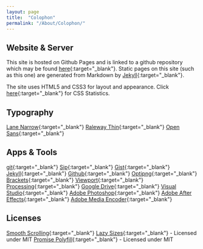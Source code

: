 ```yaml
---
layout: page
title:  "Colophon"
permalink: "/About/Colophon/"
---
```


Website & Server
----------
This site is hosted on Github Pages and is linked to a github repository which may be found [here](https://github.com/CFWS/Innumerable){:target="_blank"}. 
Static pages on this site (such as this one) are generated from Markdown by [Jekyll](http://jekyllrb.com/){:target="_blank"}.

The site uses HTML5 and CSS3 for layout and appearance.
Click [here](http://cssstats.com/stats?url=https%3A%2F%2Fcfws.github.io%2FInnumerable){:target="_blank"} for CSS Statistics. 

Typography
----------
[Lane Narrow](http://apostrophiclab.pedroreina.net/0059-Lane/lane.html){:target="_blank"} 
[Raleway Thin](https://www.theleagueofmoveabletype.com/raleway){:target="_blank"} 
[Open Sans](https://www.google.com/fonts/specimen/Open+Sans){:target="_blank"}

Apps & Tools
----------
[git](https://git-scm.com/){:target="_blank"} 
[Sip](https://itunes.apple.com/us/app/sip/id507257563?mt=12){:target="_blank"} 
[Gist](https://gist.github.com/){:target="_blank"} 
[Jekyll](http://jekyllrb.com/){:target="_blank"} 
[Github](https://github.com/){:target="_blank"} 
[Optipng](http://optipng.sourceforge.net/){:target="_blank"} 
[Brackets](http://brackets.io/){:target="_blank"} 
[Viewport](https://itunes.apple.com/us/app/viewport/id953817966?mt=12){:target="_blank"} 
[Processing](https://processing.org/){:target="_blank"} 
[Google Drive](https://www.google.com/drive/){:target="_blank"} 
[Visual Studio](https://www.visualstudio.com/en-us/products/visual-studio-community-vs.aspx){:target="_blank"} 
[Adobe Photoshop](http://www.photoshop.com/){:target="_blank"} 
[Adobe After Effects](http://www.adobe.com/products/aftereffects.html){:target="_blank"} 
[Adobe Media Encoder](https://creative.adobe.com/products/media-encoder){:target="_blank"}

Licenses
---------
[Smooth Scrolling](https://coderwall.com/p/hujlhg/smooth-scrolling-without-jquery){:target="_blank"} 
[Lazy Sizes](https://github.com/aFarkas/lazysizes){:target="_blank"} - Licensed under MIT 
[Promise Polyfill](https://github.com/taylorhakes/promise-polyfill){:target="_blank"} - Licensed under MIT